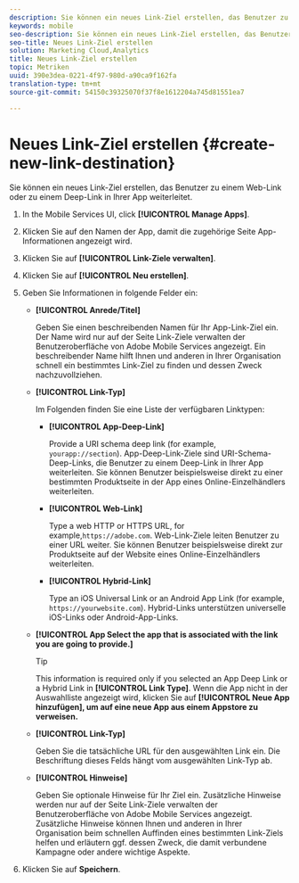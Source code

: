 ```yaml
---
description: Sie können ein neues Link-Ziel erstellen, das Benutzer zu einem Web-Link oder zu einem Deep-Link in Ihrer App weiterleitet.
keywords: mobile
seo-description: Sie können ein neues Link-Ziel erstellen, das Benutzer zu einem Web-Link oder zu einem Deep-Link in Ihrer App weiterleitet.
seo-title: Neues Link-Ziel erstellen
solution: Marketing Cloud,Analytics
title: Neues Link-Ziel erstellen
topic: Metriken
uuid: 390e3dea-0221-4f97-980d-a90ca9f162fa
translation-type: tm+mt
source-git-commit: 54150c39325070f37f8e1612204a745d81551ea7

---
```



# Neues Link-Ziel erstellen {#create-new-link-destination}

Sie können ein neues Link-Ziel erstellen, das Benutzer zu einem Web-Link oder zu einem Deep-Link in Ihrer App weiterleitet.

1. In the Mobile Services UI, click **[!UICONTROL Manage Apps]**.
1. Klicken Sie auf den Namen der App, damit die zugehörige Seite App-Informationen angezeigt wird.
1. Klicken Sie auf **[!UICONTROL Link-Ziele verwalten]**.
1. Klicken Sie auf **[!UICONTROL Neu erstellen]**.
1. Geben Sie Informationen in folgende Felder ein:
   * **[!UICONTROL Anrede/Titel]**

      Geben Sie einen beschreibenden Namen für Ihr App-Link-Ziel ein. Der Name wird nur auf der Seite Link-Ziele verwalten der Benutzeroberfläche von Adobe Mobile Services angezeigt. Ein beschreibender Name hilft Ihnen und anderen in Ihrer Organisation schnell ein bestimmtes Link-Ziel zu finden und dessen Zweck nachzuvollziehen.

   * **[!UICONTROL Link-Typ]**

      Im Folgenden finden Sie eine Liste der verfügbaren Linktypen:

      * **[!UICONTROL App-Deep-Link]**

         Provide a URI schema deep link (for example, `yourapp://section`). App-Deep-Link-Ziele sind URI-Schema-Deep-Links, die Benutzer zu einem Deep-Link in Ihrer App weiterleiten. Sie können Benutzer beispielsweise direkt zu einer bestimmten Produktseite in der App eines Online-Einzelhändlers weiterleiten.

      * **[!UICONTROL Web-Link]**

         Type a web HTTP or HTTPS URL, for example,`https://adobe.com`. Web-Link-Ziele leiten Benutzer zu einer URL weiter. Sie können Benutzer beispielsweise direkt zur Produktseite auf der Website eines Online-Einzelhändlers weiterleiten.

      * **[!UICONTROL Hybrid-Link]**

         Type an iOS Universal Link or an Android App Link (for example, `https://yourwebsite.com`). Hybrid-Links unterstützen universelle iOS-Links oder Android-App-Links.
   * **[!UICONTROL App
Select the app that is associated with the link you are going to provide.]**

      >[!TIP]
      >
      >This information is required only if you selected an App Deep Link or a Hybrid Link in **[!UICONTROL Link Type]**. Wenn die App nicht in der Auswahlliste angezeigt wird, klicken Sie auf **[!UICONTROL Neue App hinzufügen], um auf eine neue App aus einem Appstore zu verweisen.**

   * **[!UICONTROL Link-Typ]**

      Geben Sie die tatsächliche URL für den ausgewählten Link ein. Die Beschriftung dieses Felds hängt vom ausgewählten Link-Typ ab.

   * **[!UICONTROL Hinweise]**

      Geben Sie optionale Hinweise für Ihr Ziel ein. Zusätzliche Hinweise werden nur auf der Seite Link-Ziele verwalten der Benutzeroberfläche von Adobe Mobile Services angezeigt. Zusätzliche Hinweise können Ihnen und anderen in Ihrer Organisation beim schnellen Auffinden eines bestimmten Link-Ziels helfen und erläutern ggf. dessen Zweck, die damit verbundene Kampagne oder andere wichtige Aspekte.


1. Klicken Sie auf **Speichern**.
